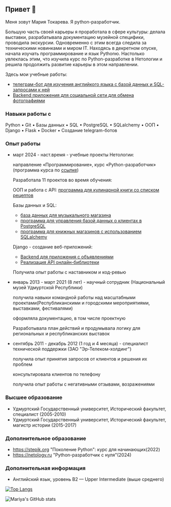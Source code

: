 ## Привет 👋
Меня зовут Мария Токарева. Я python-разработчик.

Большую часть своей карьеры я проработала в сфере культуры: делала выставки, разрабатывала документацию музейной специфики, проводила экскурсии. Одновременно с этим всегда следила за техническими новинками и миром IT. Находясь в декретном опуске, начала изучать программирование и язык Pythonю. Настолько увлеклась этим, что изучила курс по Python-разработке в Нетологии и решила продолжить развитие карьеры в этом направлении.

Здесь мои учебные работы:
- [телеграм-бот для изучения английкого языка с базой данных и SQL-запросами к ней](https://github.com/MariyaTokarevaa/EnglishBot)
- [Backend приложения для социальной сети для обмена фотографиями](https://github.com/MariyaTokarevaa/social_network)

### Навыки работы с
 Python • Git • Базы данных • SQL • PostgreSQL • SQLalchemy • ООП • Django • Flask • Docker • Создание telegram-ботов

### Опыт работы
- март 2024 - наст.время - учебные проекты Нетологии:
  
   направление «Программирование», курс «Python-разработчик» (программа курса по [ссылке](https://netology.ru/programs/python-basic))

   Разработала 11 проектов во время обучения:
  
  ООП и работа с API: [программа для кулинарной книги со списком рецептов](https://github.com/MariyaTokarevaa/Cook_book)

  Базы данных и SQL:
  - [база данных для музыкального магазина](https://github.com/MariyaTokarevaa/SQL-zaprosy)
  - [программа для управления базой данных о клиентах в PostgreSQL](https://github.com/MariyaTokarevaa/PostgreSQL-Python)
  - [программа для книжных магазинов с использованием SQLalchemy](https://github.com/MariyaTokarevaa/SQLAlchemy)
 
  Django - создание веб-приложений:
  - [Backend для приложения с объявлениями](https://github.com/MariyaTokarevaa/django_project_3.3)
  - [Реализация API онлайн-библиотеки](https://github.com/MariyaTokarevaa/django_project_3.2/tree/main/library)

  Получила опыт работы с наставником и код-ревью
  
- январь 2013 - март 2021 (8 лет) - научный сотрудник (Национальный музей Удмуртской Республики)

  получила навыки командной работы над масштабными проектами(Республиканскими и городскими мероприятиями, выставками, фестивалями)

  оформляла документацию, в том числе проектную

  Разработывала план действий и продумывала логику для региональных и республиканских выставок
  
- сентябрь 2011 - декабрь 2012 (1 год и 4 месяца) - специалист технической поддержки (ЗАО "Эр-Телеком-холдинг")

  получила опыт принятия запросов от клиентов и решения их проблем

  консультировала клиентов по телефону

  получила опыт работы с негативными отзывами, возражениями

### Высшее образование
- Удмуртский Государственный университет, Исторический факультет, специалист (2005-2010)
- Удмуртский Государственный университет, Исторический факультет, магистр истории (2015-2017)

### Дополнительное образование
- https://stepik.org "Поколение Python": курс для начинающих(2022)
- https://netology.ru "Python-разработчик с нуля"(2024)

### Дополнительная информация
- Английский язык, уровень B2 — Upper Intermediate (выше среднего)




[![Top Langs](https://github-readme-stats.vercel.app/api/top-langs/?username=MariyaTokarevaa&layout=compact)](https://github.com/MariyaTokarevaa/github-readme-stats)


![Mariya's GitHub stats](https://github-readme-stats.vercel.app/api?username=MariyaTokarevaa&show_icons=true&theme=radical)
<!--
**MariyaTokarevaa/MariyaTokarevaa** is a ✨ _special_ ✨ repository because its `README.md` (this file) appears on your GitHub profile.

My name is Mariya. I'm backend python developer:

- 🔭 I’m currently working on ...
- 🌱 I’m currently learning ...
- 👯 I’m looking to collaborate on ...
- 🤔 I’m looking for help with ...
- 💬 Ask me about ...
- 📫 How to reach me: ...
- 😄 Pronouns: ...
- ⚡ Fun fact: ...
-->
